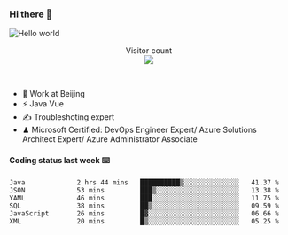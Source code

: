 ### Hi there 👋

<img src="https://raw.githubusercontent.com/sagar-viradiya/sagar-viradiya/master/resources/banner.png" alt="Hello world">
<p align="center"> 
  Visitor count<br/>
  <img src="https://profile-counter.glitch.me/youszoe/count.svg" />
</p>
<br/>

- 🍻 Work at Beijing 
- ⚡ Java Vue
- ✍️ Troubleshoting expert
- ♟  Microsoft Certified: DevOps Engineer Expert/ Azure Solutions Architect Expert/ Azure Administrator Associate

#### Coding status last week ⌨️

<!--START_SECTION:waka-->

```text
Java             2 hrs 44 mins   ██████████▒░░░░░░░░░░░░░░   41.37 %
JSON             53 mins         ███▒░░░░░░░░░░░░░░░░░░░░░   13.38 %
YAML             46 mins         ███░░░░░░░░░░░░░░░░░░░░░░   11.75 %
SQL              38 mins         ██▒░░░░░░░░░░░░░░░░░░░░░░   09.59 %
JavaScript       26 mins         █▓░░░░░░░░░░░░░░░░░░░░░░░   06.66 %
XML              20 mins         █▒░░░░░░░░░░░░░░░░░░░░░░░   05.25 %
```

<!--END_SECTION:waka-->

<br/>
<center><img src="http://ghchart.rshah.org/409ba5/yousazoe" alt="" /></center>


